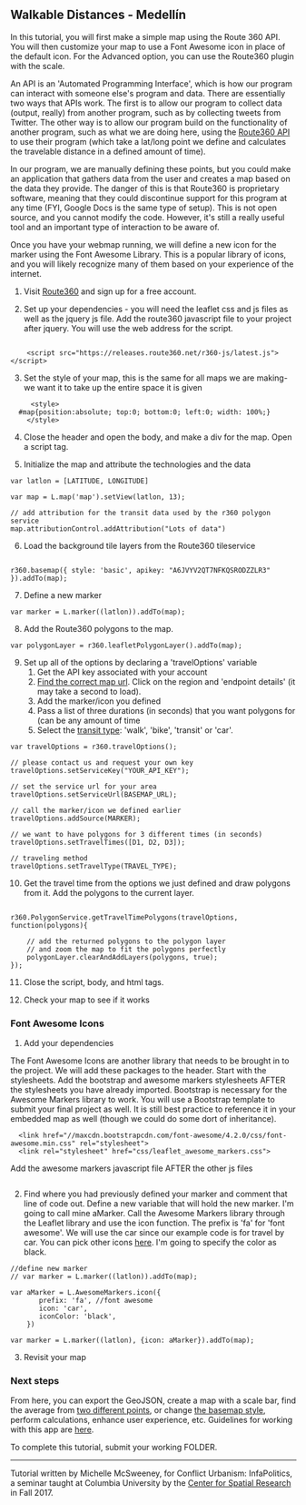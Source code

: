 ## Walkable Distances - Medellín

In this tutorial, you will first make a simple map using the Route 360 API. You will then customize your map to use a Font Awesome icon in place of the default icon. For the Advanced option, you can use the Route360 plugin with the scale. 

An API is an 'Automated Programming Interface', which is how our program can interact with someone else's program and data. There are essentially two ways that APIs work. The first is to allow our program to collect data (output, really) from another program, such as by collecting tweets from Twitter. The other way is to allow our program build on the functionality of another program, such as what we are doing here, using the [Route360 API](https://developers.route360.net/) to use their program (which take a lat/long point we define and calculates the travelable distance in a defined amount of time). 

In our program, we are manually defining these points, but you could make an application that gathers data from the user and creates a map based on the data they provide. The danger of this is that Route360 is proprietary software, meaning that they could discontinue support for this program at any time (FYI, Google Docs is the same type of setup). This is not open source, and you cannot modify the code. However, it's still a really useful tool and an important type of interaction to be aware of. 

Once you have your webmap running, we will define a new icon for the marker using the Font Awesome Library. This is a popular library of icons, and you will likely recognize many of them based on your experience of the internet. 


1. Visit [Route360](https://developers.route360.net/signup/free) and sign up for a free account. 

2. Set up your dependencies - you will need the leaflet css and js files as well as the jquery js file. Add the route360 javascript file to your project after jquery. You will use the web address for the script.

```

	<script src="https://releases.route360.net/r360-js/latest.js"></script>

```

3. Set the style of your map, this is the same for all maps we are making-we want it to take up the entire space it is given
 
```   
     <style>
  #map{position:absolute; top:0; bottom:0; left:0; width: 100%;}
    </style>
```

4. Close the header and open the body, and make a div for the map. Open a script tag.

5. Initialize the map and attribute the technologies and the data

```
var latlon = [LATITUDE, LONGITUDE]

var map = L.map('map').setView(latlon, 13);

// add attribution for the transit data used by the r360 polygon service
map.attributionControl.addAttribution("Lots of data")

```

6. Load the background tile layers from the Route360 tileservice

```

r360.basemap({ style: 'basic', apikey: "A6JVYV2QT7NFKQSRODZZLR3" }).addTo(map);

```


7. Define a new marker


```
var marker = L.marker((latlon)).addTo(map);

```

8. Add the Route360 polygons to the map.


```
var polygonLayer = r360.leafletPolygonLayer().addTo(map);
```

9. Set up all of the options by declaring a 'travelOptions' variable
	1. Get the API key associated with your account
	2. [Find the correct map url](https://developers.route360.net/availability). Click on the region and 'endpoint details' (it may take a second to load).
	3. Add the marker/icon you defined
	4. Pass a list of three durations (in seconds) that you want polygons for (can be any amount of time
	5. Select the [transit type](https://developers.route360.net/help-faq/): 'walk', 'bike', 'transit' or 'car'.

```
var travelOptions = r360.travelOptions();

// please contact us and request your own key
travelOptions.setServiceKey("YOUR_API_KEY");

// set the service url for your area
travelOptions.setServiceUrl(BASEMAP_URL);

// call the marker/icon we defined earlier
travelOptions.addSource(MARKER);

// we want to have polygons for 3 different times (in seconds)
travelOptions.setTravelTimes([D1, D2, D3]);

// traveling method
travelOptions.setTravelType(TRAVEL_TYPE);

```

10. Get the travel time from the options we just defined and draw polygons from it. Add the polygons to the current layer.

```

r360.PolygonService.getTravelTimePolygons(travelOptions, function(polygons){

    // add the returned polygons to the polygon layer
    // and zoom the map to fit the polygons perfectly
    polygonLayer.clearAndAddLayers(polygons, true);
});
```

11. Close the script, body, and html tags.

12. Check your map to see if it works


### Font Awesome Icons

1. Add your dependencies

The Font Awesome Icons are another library that needs to be brought in to the project. We will add these packages to the header. Start with the stylesheets. Add the bootstrap and awesome markers stylesheets AFTER the stylesheets you have already imported. Bootstrap is necessary for the Awesome Markers library to work. You will use a Bootstrap template to submit your final project as well. It is still best practice to reference it in your embedded map as well (though we could do some dort of inheritance). 


```
  <link href="//maxcdn.bootstrapcdn.com/font-awesome/4.2.0/css/font-awesome.min.css" rel="stylesheet">
  <link rel="stylesheet" href="css/leaflet_awesome_markers.css">
  ```

Add the awesome markers javascript file AFTER the other js files

```  <script src="js/leaflet_awesome_markers.js"></script>

```


2. Find where you had previously defined your marker and comment that line of code out. Define a new variable that will hold the new marker. I'm going to call mine aMarker. Call the Awesome Markers library through the Leaflet library and use the icon function. The prefix is 'fa' for 'font awesome'. We will use the car since our example code is for travel by car. You can pick other icons [here](http://fontawesome.io/icons/). I'm going to specify the color as black. 

```
//define new marker
// var marker = L.marker((latlon)).addTo(map);

var aMarker = L.AwesomeMarkers.icon({
       prefix: 'fa', //font awesome
       icon: 'car', 
       iconColor: 'black',
    })

var marker = L.marker((latlon), {icon: aMarker}).addTo(map);

```

3. Revisit your map


### Next steps

From here, you can export the GeoJSON, create a map with a scale bar, find the average from [two different points](https://developers.route360.net/services/polygon), or change [the basemap style](https://developers.route360.net/services/basemaps), perform calculations, enhance user experience, etc. Guidelines for working with this app are [here](https://developers.route360.net/login).


To complete this tutorial, submit your working FOLDER.

______________________________________________________________________________________________________________

Tutorial written by Michelle McSweeney, for Conflict Urbanism: InfaPolitics, a seminar taught at Columbia University by the [Center for Spatial Research](http://c4sr.columbia.edu) in Fall 2017.

